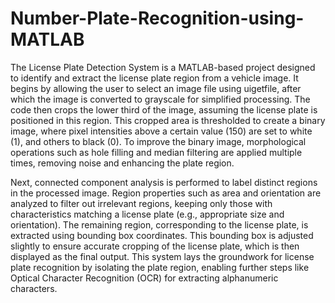 # Number-Plate-Recognition-using-MATLAB
The License Plate Detection System is a MATLAB-based project designed to identify and extract the license plate region from a vehicle image. It begins by allowing the user to select an image file using uigetfile, after which the image is converted to grayscale for simplified processing. The code then crops the lower third of the image, assuming the license plate is positioned in this region. This cropped area is thresholded to create a binary image, where pixel intensities above a certain value (150) are set to white (1), and others to black (0). To improve the binary image, morphological operations such as hole filling and median filtering are applied multiple times, removing noise and enhancing the plate region.

Next, connected component analysis is performed to label distinct regions in the processed image. Region properties such as area and orientation are analyzed to filter out irrelevant regions, keeping only those with characteristics matching a license plate (e.g., appropriate size and orientation). The remaining region, corresponding to the license plate, is extracted using bounding box coordinates. This bounding box is adjusted slightly to ensure accurate cropping of the license plate, which is then displayed as the final output. This system lays the groundwork for license plate recognition by isolating the plate region, enabling further steps like Optical Character Recognition (OCR) for extracting alphanumeric characters.
